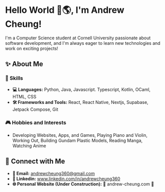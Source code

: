 # Hello World 👋🌎, I'm Andrew Cheung!
I'm a Computer Science student at Cornell University passionate about software development, and I'm always eager to learn new technologies and work on exciting projects!

## ✨ About Me
  ### 🚀 Skills
  - **💻 Languages:** Python, Java, Javascript. Typescript, Kotlin, OCaml, HTML, CSS
  - **🛠️ Frameworks and Tools:** React, React Native, Nextjs, Supabase, Jetpack Compose, Git
  ### 🎮 Hobbies and Interests
  - Developing Websites, Apps, and Games, Playing Piano and Violin, Working Out, Building Gundam Plastic Models, Reading Manga, Watching Anime

## 🤝 Connect with Me
- **📧 Email:** andrewcheung360@gmail.com
- **🔗 Linkedin:** www.linkedin.com/in/andrewcheung360
- **🌐 Personal Website (Under Construction):** 🚧 andrew-cheung.com 🚧

